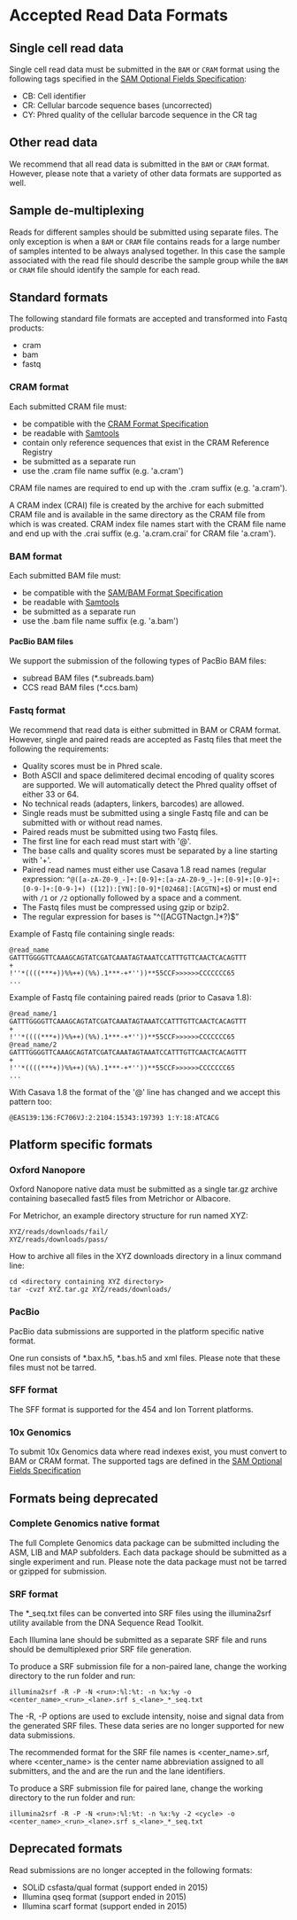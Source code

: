 # Accepted Read Data Formats

## Single cell read data

Single cell read data must be submitted in the `BAM` or `CRAM` format using
the following tags specified in the [SAM Optional Fields Specification](https://samtools.github.io/hts-specs/SAMtags.pdf):
- CB: Cell identifier
- CR: Cellular barcode sequence bases (uncorrected)
- CY: Phred quality of the cellular barcode sequence in the CR tag

## Other read data

We recommend that all read data is submitted in the `BAM` or `CRAM` format.
However, please note that a variety of other data formats are supported as well.

## Sample de-multiplexing

Reads for different samples should be submitted using separate files. The
only exception is when a `BAM` or `CRAM` file contains reads for a large
number of samples intented to be always analysed together. In this case
the sample associated with the read file should describe the sample
group while the `BAM` or `CRAM` file should identify the sample
for each read.

## Standard formats

The following standard file formats are accepted and transformed into Fastq products:
- cram
- bam
- fastq

### CRAM format

Each submitted CRAM file must:
- be compatible with the [CRAM Format Specification](https://samtools.github.io/hts-specs/CRAMv3.pdf)
- be readable with [Samtools](http://www.htslib.org/)
- contain only reference sequences that exist in the CRAM Reference Registry
- be submitted as a separate run
- use the .cram file name suffix (e.g. 'a.cram')

CRAM file names are required to end up with the .cram suffix (e.g. 'a.cram').

A CRAM index (CRAI) file is created by the archive for each submitted CRAM file and is available in
the same directory as the CRAM file from which is was created. CRAM index file names
start with the CRAM file name and end up with the .crai suffix (e.g. 'a.cram.crai' for CRAM file 'a.cram').

### BAM format

Each submitted BAM file must:
- be compatible with the [SAM/BAM Format Specification](http://samtools.github.io/hts-specs/SAMv1.pdf)
- be readable with [Samtools](http://www.htslib.org/)
- be submitted as a separate run
- use the .bam file name suffix (e.g. 'a.bam')

#### PacBio BAM files

We support the submission of the following types of PacBio BAM files:
- subread BAM files (*.subreads.bam)
- CCS read BAM files (*.ccs.bam)

### Fastq format

We recommend that read data is either submitted in BAM or CRAM format.
However, single and paired reads are accepted as Fastq files that meet the following the requirements:

- Quality scores must be in Phred scale.
- Both ASCII and space delimitered decimal encoding of quality scores are supported. We will automatically detect the Phred quality offset of either 33 or 64.
- No technical reads (adapters, linkers, barcodes) are allowed.
- Single reads must be submitted using a single Fastq file and can be submitted with or without read names.
- Paired reads must be submitted using two Fastq files.
- The first line for each read must start with '@'.
- The base calls and quality scores must be separated by a line starting with '+'.
- Paired read names must either use Casava 1.8 read names
(regular expression: `^@([a-zA-Z0-9_-]+:[0-9]+:[a-zA-Z0-9_-]+:[0-9]+:[0-9]+:[0-9-]+:[0-9-]+) ([12]):[YN]:[0-9]*[02468]:[ACGTN]+$`)
or must end with `/1` or `/2` optionally followed by a space and a comment.    
- The Fastq files must be compressed using gzip or bzip2.
- The regular expression for bases is "^([ACGTNactgn.]*?)$”

Example of Fastq file containing single reads:

```
@read_name
GATTTGGGGTTCAAAGCAGTATCGATCAAATAGTAAATCCATTTGTTCAACTCACAGTTT
+
!''*((((***+))%%++)(%%).1***-+*''))**55CCF>>>>>>CCCCCCC65
...
```

Example of Fastq file containing paired reads (prior to Casava 1.8):

```
@read_name/1
GATTTGGGGTTCAAAGCAGTATCGATCAAATAGTAAATCCATTTGTTCAACTCACAGTTT
+
!''*((((***+))%%++)(%%).1***-+*''))**55CCF>>>>>>CCCCCCC65
@read_name/2
GATTTGGGGTTCAAAGCAGTATCGATCAAATAGTAAATCCATTTGTTCAACTCACAGTTT
+
!''*((((***+))%%++)(%%).1***-+*''))**55CCF>>>>>>CCCCCCC65
...
```

With Casava 1.8 the format of the '@' line has changed and we accept this pattern too:

```
@EAS139:136:FC706VJ:2:2104:15343:197393 1:Y:18:ATCACG
```

## Platform specific formats

### Oxford Nanopore

Oxford Nanopore native data must be submitted as a single tar.gz
archive containing basecalled fast5 files from Metrichor or Albacore.

For Metrichor, an example directory structure for run named XYZ:

```
XYZ/reads/downloads/fail/
XYZ/reads/downloads/pass/
```

How to archive all files in the XYZ downloads directory in a linux command line:

```
cd <directory containing XYZ directory>
tar -cvzf XYZ.tar.gz XYZ/reads/downloads/
```

### PacBio

PacBio data submissions are supported in the platform specific native format.

One run consists of *.bax.h5, *.bas.h5 and xml files. Please note that these files must not be tarred.

### SFF format

The SFF format is supported for the 454 and Ion Torrent platforms.

### 10x Genomics

To submit 10x Genomics data where read indexes exist, you must convert to BAM
or CRAM format. The supported tags are defined in the [SAM Optional Fields Specification](http://samtools.github.io/hts-specs/SAMtags.pdf)


## Formats being deprecated

### Complete Genomics native format

The full Complete Genomics data package can be submitted including the ASM, LIB and MAP
subfolders. Each data package should be submitted as a single experiment and run. Please
note the data package must not be tarred or gzipped for submission.

### SRF format

The *_seq.txt files can be converted into SRF files using the illumina2srf utility available
from the DNA Sequence Read Toolkit.

Each Illumina lane should be submitted as a separate SRF file and runs should be demultiplexed
prior SRF file generation.

To produce a SRF submission file for a non-paired lane, change the working directory to the run
folder and run:

```
illumina2srf -R -P -N <run>:%l:%t: -n %x:%y -o <center_name>_<run>_<lane>.srf s_<lane>_*_seq.txt
 ```

The -R, -P options are used to exclude intensity, noise and signal data from the generated SRF files.
These data series are no longer supported for new data submissions.

The recommended format for the SRF file names is <center_name>_<run>_<lane>.srf, where <center_name>
is the center name abbreviation assigned to all submitters, and the <run> and <lane> are the run and
the lane identifiers.

To produce a SRF submission file for paired lane, change the working directory to the run folder and run:

```
illumina2srf -R -P -N <run>:%l:%t: -n %x:%y -2 <cycle> -o <center_name>_<run>_<lane>.srf s_<lane>_*_seq.txt
```

## Deprecated formats

Read submissions are no longer accepted in the following formats:

- SOLiD csfasta/qual format (support ended in 2015)
- Illumina qseq format (support ended in 2015)
- Illumina scarf format (support ended in 2015)
